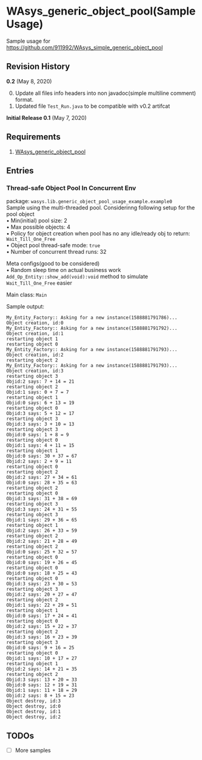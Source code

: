 # WAsys_generic_object_pool(Sample Usage)
Sample usage for https://github.com/911992/WAsys_simple_generic_object_pool

## Revision History
**0.2** (May 8, 2020)  

0. Update all files info headers into non javadoc(simple multiline comment) format.
1. Updated file `Test_Run.java` to be compatible with v0.2 artifcat

**Initial Release 0.1** (May 7, 2020)

## Requirements
1. [WAsys_generic_object_pool](https://github.com/911992/WAsys_simple_generic_object_pool)

## Entries

### Thread-safe Object Pool In Concurrent Env
package: `wasys.lib.generic_object_pool_usage_example.example0`  
Sample using the multi-threaded pool. Considerinng following setup for the pool object  
• Min(initial) pool size: 2  
• Max possible objects: 4  
• Policy for object creation when pool has no any idle/ready obj to return: `Wait_Till_One_Free`  
• Object pool thread-safe mode: `true`  
• Number of concurrent thread runs: 32  

Meta configs(good to be considered)  
• Random sleep time on actual business work `Add_Op_Entity::show_add(void):void` method to simulate `Wait_Till_One_Free` easier

Main class: `Main`

Sample output:
```
My_Entity_Factory:: Asking for a new instance(1588881791786)...
Object creation, id:0
My_Entity_Factory:: Asking for a new instance(1588881791792)...
Object creation, id:1
restarting object 1
restarting object 0
My_Entity_Factory:: Asking for a new instance(1588881791793)...
Object creation, id:2
restarting object 2
My_Entity_Factory:: Asking for a new instance(1588881791793)...
Object creation, id:3
restarting object 3
Objid:2 says: 7 + 14 = 21
restarting object 2
Objid:1 says: 0 + 7 = 7
restarting object 1
Objid:0 says: 6 + 13 = 19
restarting object 0
Objid:3 says: 5 + 12 = 17
restarting object 3
Objid:3 says: 3 + 10 = 13
restarting object 3
Objid:0 says: 1 + 8 = 9
restarting object 0
Objid:1 says: 4 + 11 = 15
restarting object 1
Objid:0 says: 30 + 37 = 67
Objid:2 says: 2 + 9 = 11
restarting object 0
restarting object 2
Objid:2 says: 27 + 34 = 61
Objid:0 says: 28 + 35 = 63
restarting object 2
restarting object 0
Objid:3 says: 31 + 38 = 69
restarting object 3
Objid:3 says: 24 + 31 = 55
restarting object 3
Objid:1 says: 29 + 36 = 65
restarting object 1
Objid:2 says: 26 + 33 = 59
restarting object 2
Objid:2 says: 21 + 28 = 49
restarting object 2
Objid:0 says: 25 + 32 = 57
restarting object 0
Objid:0 says: 19 + 26 = 45
restarting object 0
Objid:0 says: 18 + 25 = 43
restarting object 0
Objid:3 says: 23 + 30 = 53
restarting object 3
Objid:2 says: 20 + 27 = 47
restarting object 2
Objid:1 says: 22 + 29 = 51
restarting object 1
Objid:0 says: 17 + 24 = 41
restarting object 0
Objid:2 says: 15 + 22 = 37
restarting object 2
Objid:3 says: 16 + 23 = 39
restarting object 3
Objid:0 says: 9 + 16 = 25
restarting object 0
Objid:1 says: 10 + 17 = 27
restarting object 1
Objid:2 says: 14 + 21 = 35
restarting object 2
Objid:3 says: 13 + 20 = 33
Objid:0 says: 12 + 19 = 31
Objid:1 says: 11 + 18 = 29
Objid:2 says: 8 + 15 = 23
Object destroy, id:3
Object destroy, id:0
Object destroy, id:1
Object destroy, id:2
```


## TODOs
- [ ] More samples